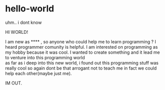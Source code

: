 # hello-world
uhm.. i dont know

HI WORLD!

I am new as **** , so anyone who could help me to learn programming ?
I heard programmer comunity is helpful.
I am interested on programming as my hobby because it was cool.
I wanted to create something and it lead me to venture into this programming world\
as far as i deep into this new world, i found out this programming stuff was really cool
so again dont be that arrogant not to teach me in fact we could help each other(maybe just me).

IM OUT.
